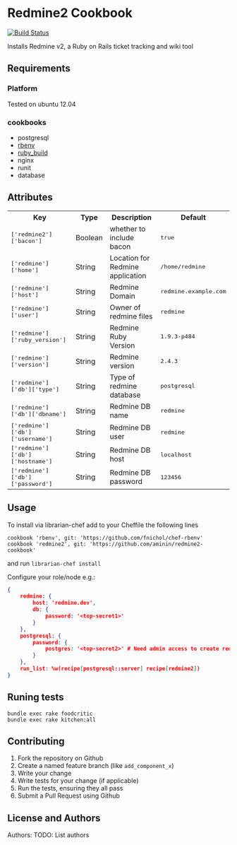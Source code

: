 # Redmine2 Cookbook

[![Build Status](https://secure.travis-ci.org/aminin/redmine2-cookbook.png?branch=master)](http://travis-ci.org/aminin/redmine2-cookbook)

Installs Redmine v2, a Ruby on Rails ticket tracking and wiki tool

## Requirements

### Platform

Tested on ubuntu 12.04

### cookbooks

* postgresql
* [rbenv](https://github.com/fnichol/chef-rbenv)
* [ruby_build](https://github.com/fnichol/chef-ruby_build)
* nginx
* runit
* database

## Attributes

<table>
  <tr>
    <th>Key</th>
    <th>Type</th>
    <th>Description</th>
    <th>Default</th>
  </tr>
  <tr>
    <td><tt>['redmine2']['bacon']</tt></td>
    <td>Boolean</td>
    <td>whether to include bacon</td>
    <td><tt>true</tt></td>
  </tr>
  
  </tr>
  <tr>
    <td><tt>['redmine']['home']</tt></td>
    <td>String</td>
    <td>Location for Redmine application</td>
    <td><tt>/home/redmine</tt></td>
  </tr>
  <tr>
    <td><tt>['redmine']['host']</tt></td>
    <td>String</td>
    <td>Redmine Domain</td>
    <td><tt>redmine.example.com</tt></td>
  </tr>
  <tr>
    <td><tt>['redmine']['user']</tt></td>
    <td>String</td>
    <td>Owner of redmine files</td>
    <td><tt>redmine</tt></td>
  </tr>
  <tr>
    <td><tt>['redmine']['ruby_version']</tt></td>
    <td>String</td>
    <td>Redmine Ruby Version</td>
    <td><tt>1.9.3-p484</tt></td>
  </tr>
  <tr>
    <td><tt>['redmine']['version']</tt></td>
    <td>String</td>
    <td>Redmine version</td>
    <td><tt>2.4.3</tt></td>
  </tr>
  <tr>
    <td><tt>['redmine']['db']['type']</tt></td>
    <td>String</td>
    <td>Type of redmine database</td>
    <td><tt>postgresql</tt></td>
  </tr>
  <tr>
    <td><tt>['redmine']['db']['dbname']</tt></td>
    <td>String</td>
    <td>Redmine DB name</td>
    <td><tt>redmine</tt></td>
  </tr>
  <tr>
    <td><tt>['redmine']['db']['username']</tt></td>
    <td>String</td>
    <td>Redmine DB user</td>
    <td><tt>redmine</tt></td>
  </tr>
  <tr>
    <td><tt>['redmine']['db']['hostname']</tt></td>
    <td>String</td>
    <td>Redmine DB host</td>
    <td><tt>localhost</tt></td>
  </tr>
  <tr>
    <td><tt>['redmine']['db']['password']</tt></td>
    <td>String</td>
    <td>Redmine DB password</td>
    <td><tt>123456</tt></td>
  </tr>
</table>

## Usage

To install via librarian-chef add to your Cheffile the following lines

```
cookbook 'rbenv', git: 'https://github.com/fnichol/chef-rbenv'
cookbook 'redmine2', git: 'https://github.com/aminin/redmine2-cookbook'
```

and run `librarian-chef install`

Configure your role/node e.g.:

```json
{
    redmine: {
        host: 'redmine.dev',
        db: {
            password: '<top-secret1>'
        }
    },
    postgresql: {
        password: {
            postgres: '<top-secret2>' # Need admin access to create redmine DB
        }
    },
    run_list: %w(recipe[postgresql::server] recipe[redmine2])
}
```

## Runing tests

```
bundle exec rake foodcritic
bundle exec rake kitchen:all
```

## Contributing

1. Fork the repository on Github
2. Create a named feature branch (like `add_component_x`)
3. Write your change
4. Write tests for your change (if applicable)
5. Run the tests, ensuring they all pass
6. Submit a Pull Request using Github

## License and Authors

Authors: TODO: List authors
